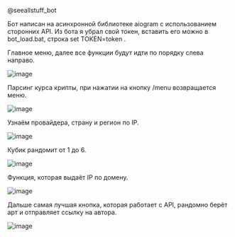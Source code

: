 @seeallstuff_bot

Бот написан на асинхронной библиотеке aiogram с использованием сторонних API.
Из бота я убрал свой токен, вставить его можно в bot_load.bat, строка set TOKEN=token .

Главное меню, далее все функции будут идти по порядку слева направо.

![image](https://user-images.githubusercontent.com/80113075/175287703-6765b65b-b023-4e33-ab17-5a0502aca24f.png)

Парсинг курса крипты, при нажатии на кнопку /menu возвращается меню.

![image](https://user-images.githubusercontent.com/80113075/175287825-e0b8427c-5670-4752-8482-f0b55ecdb45c.png)

Узнаём провайдера, страну и регион по IP.

![image](https://user-images.githubusercontent.com/80113075/175288218-d122eba4-6596-4517-a8fb-15480a5e0c85.png)

Кубик рандомит от 1 до 6.

![image](https://user-images.githubusercontent.com/80113075/175288322-6d60111d-788a-4084-811f-3633d30706c2.png)

Функция, которая выдаёт IP по домену.

![image](https://user-images.githubusercontent.com/80113075/175288512-a7d8b4ab-28a7-4944-b0b3-17222a65d647.png)

Дальше самая лучшая кнопка, которая работает с API, рандомно берёт арт и отправляет ссылку на автора.

![image](https://user-images.githubusercontent.com/80113075/175288752-1a81805c-f411-4ee8-8a90-59684657bbc5.png)



